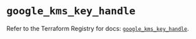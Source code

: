 # `google_kms_key_handle`

Refer to the Terraform Registry for docs: [`google_kms_key_handle`](https://registry.terraform.io/providers/hashicorp/google/6.44.0/docs/resources/kms_key_handle).
